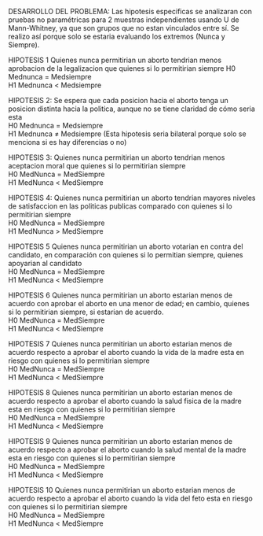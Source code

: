 DESARROLLO DEL PROBLEMA: 
Las hipotesis especificas se analizaran con pruebas no paramétricas para 2 muestras independientes usando U de Mann-Whitney, ya que son grupos que no estan vinculados entre sí. Se realizo así porque solo se estaria evaluando los extremos (Nunca y Siempre).

HIPOTESIS 1	Quienes nunca permitirian un aborto tendrian menos aprobacion de la legalizacion que quienes si lo permitirian siempre		H0		Mednunca = Medsiempre									
H1		Mednunca < Medsiempre		

HIPOTESIS 2: Se espera que cada posicion hacia el aborto tenga un posicion distinta hacia la politica, aunque no se tiene claridad de cómo seria esta										
H0		Mednunca = Medsiempre										
H1		Mednunca ≠ Medsiempre	  (Esta hipotesis seria bilateral porque solo se menciona si es hay diferencias o no)

HIPOTESIS 3: Quienes nunca permitirian un aborto tendrian menos aceptacion moral que quienes si lo permitirian siempre								
H0		MedNunca = MedSiempre								
H1		MedNunca < MedSiempre	
					
HIPOTESIS 4: Quienes nunca permitirian un aborto tendrian mayores niveles de satisfaccion en las politicas publicas comparado con quienes si lo permitirian siempre									
H0		MedNunca = MedSiempre									
H1		MedNunca > MedSiempre			

HIPOTESIS 5		Quienes nunca permitirian un aborto votarian en contra del candidato, en comparación con quienes si lo permitian siempre, quienes apoyarian al candidato											
H0		MedNunca = MedSiempre											
H1		MedNunca < MedSiempre			

HIPOTESIS 6		Quienes nunca permitirian un aborto estarian menos de acuerdo con aprobar el aborto en una menor de edad; en cambio,  quienes si lo permitirian siempre, si estarian de acuerdo.							
H0		MedNunca = MedSiempre							
H1		MedNunca < MedSiempre							

HIPOTESIS 7		Quienes nunca permitirian un aborto estarian menos de acuerdo respecto a aprobar el aborto cuando la vida de la madre esta en riesgo con quienes si lo permitirian siempre													
H0		MedNunca = MedSiempre													
H1		MedNunca < MedSiempre							

HIPOTESIS 8		Quienes nunca permitirian un aborto estarian menos de acuerdo respecto a aprobar el aborto cuando la salud fisica de la madre esta en riesgo con quienes si lo permitirian siempre													
H0		MedNunca = MedSiempre													
H1		MedNunca < MedSiempre		

HIPOTESIS 9		Quienes nunca permitirian un aborto estarian menos de acuerdo respecto a aprobar el aborto cuando la salud mental de la madre esta en riesgo con quienes si lo permitirian siempre														
H0		MedNunca = MedSiempre														
H1		MedNunca < MedSiempre														

HIPOTESIS 10		Quienes nunca permitirian un aborto estarian menos de acuerdo respecto a aprobar el aborto cuando la vida del feto esta en riesgo con quienes si lo permitirian siempre													
H0		MedNunca = MedSiempre													
H1		MedNunca < MedSiempre		
